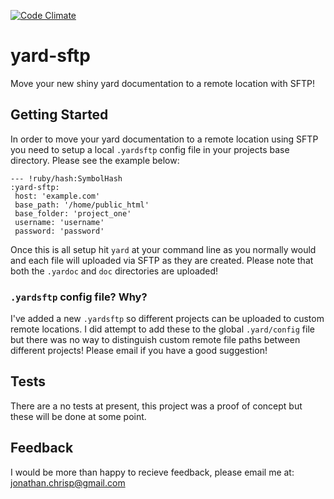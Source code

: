 [![Code Climate](https://codeclimate.com/github/jonathanchrisp/yard-sftp.png)](https://codeclimate.com/github/jonathanchrisp/yard-sftp)

# yard-sftp
Move your new shiny yard documentation to a remote location with SFTP!

## Getting Started

In order to move your yard documentation to a remote location using SFTP you need to setup a local `.yardsftp` config file in your projects base directory. Please see the example below:

    --- !ruby/hash:SymbolHash
    :yard-sftp:
     host: 'example.com'
     base_path: '/home/public_html'
     base_folder: 'project_one'
     username: 'username'
     password: 'password'

Once this is all setup hit `yard` at your command line as you normally would and each file will uploaded via SFTP as they are created. Please note that both the `.yardoc` and `doc` directories are uploaded!

### `.yardsftp` config file? Why?
I've added a new `.yardsftp` so different projects can be uploaded to custom remote locations. I did attempt to add these to the global `.yard/config` file but there was no way to distinguish custom remote file paths between different projects! Please email if you have a good suggestion!

## Tests
There are a no tests at present, this project was a proof of concept but these will be done at some point.

## Feedback
I would be more than happy to recieve feedback, please email me at: jonathan.chrisp@gmail.com
